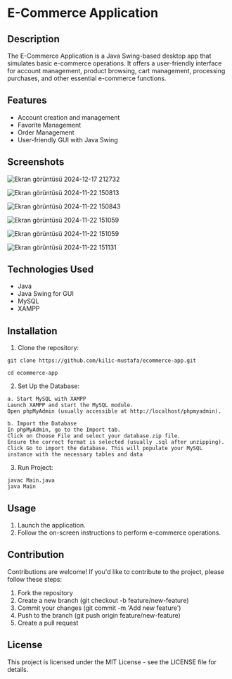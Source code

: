 # E-Commerce Application


## Description
The E-Commerce Application is a Java Swing-based desktop app that simulates basic e-commerce operations. It offers a user-friendly interface for account management, product browsing, cart management, processing purchases, and other essential e-commerce functions.

## Features

- Account creation and management
- Favorite Management
- Order Management
- User-friendly GUI with Java Swing

## Screenshots

<!--![Ekran görüntüsü 2024-12-17 212100](https://github.com/user-attachments/assets/c69c4bd0-c1ed-4713-aea5-3a2785b7c116)-->
![Ekran görüntüsü 2024-12-17 212732](https://github.com/user-attachments/assets/5c23cb17-e860-4832-9bb3-4ccf179336b7)

<!--![Ekran görüntüsü 2024-11-21 203810](https://github.com/user-attachments/assets/89e628da-7dff-49a6-a3c7-fbf32d613a34)-->

![Ekran görüntüsü 2024-11-22 150813](https://github.com/user-attachments/assets/a78623b5-707a-47ff-893a-e781d9602808)

![Ekran görüntüsü 2024-11-22 150843](https://github.com/user-attachments/assets/833689f0-23f5-4070-8490-ec98805eeaef)

![Ekran görüntüsü 2024-11-22 151059](https://github.com/user-attachments/assets/bf57b4f3-5c67-4f79-9cd0-6ddf7eee3898)

![Ekran görüntüsü 2024-11-22 151059](https://github.com/user-attachments/assets/bf57b4f3-5c67-4f79-9cd0-6ddf7eee3898)

![Ekran görüntüsü 2024-11-22 151131](https://github.com/user-attachments/assets/2d86d0cf-f503-49d8-8d7c-a8cbd16e906e)

## Technologies Used
- Java
- Java Swing for GUI
- MySQL
- XAMPP
## Installation
  1) Clone the repository:

    git clone https://github.com/kilic-mustafa/ecommerce-app.git

    cd ecommerce-app

  2) Set Up the Database:

    a. Start MySQL with XAMPP
    Launch XAMPP and start the MySQL module.
    Open phpMyAdmin (usually accessible at http://localhost/phpmyadmin).
    
    b. Import the Database
    In phpMyAdmin, go to the Import tab.
    Click on Choose File and select your database.zip file.
    Ensure the correct format is selected (usually .sql after unzipping).
    Click Go to import the database. This will populate your MySQL instance with the necessary tables and data

  3) Run Project:

    javac Main.java
    java Main

## Usage
1) Launch the application.
2) Follow the on-screen instructions to perform e-commerce operations.



## Contribution
Contributions are welcome! If you'd like to contribute to the project, please follow these steps:

1) Fork the repository
3) Create a new branch (git checkout -b feature/new-feature)
3) Commit your changes (git commit -m 'Add new feature')
4) Push to the branch (git push origin feature/new-feature)
5) Create a pull request

## License
This project is licensed under the MIT License - see the LICENSE file for details.
